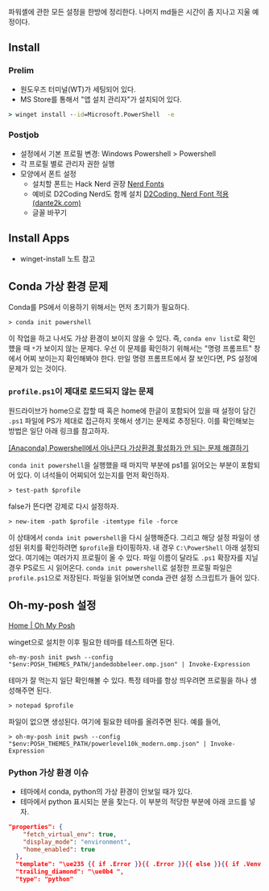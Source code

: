 
파워셸에 관한 모든 설정을 한방에 정리한다. 나머지 md들은 시간이 좀 지나고 지울 예정이다. 

## Install 

### Prelim 
- 원도우즈 터미널(WT)가 세팅되어 있다. 
- MS Store를 통해서 "앱 설치 관리자"가 설치되어 있다. 

```cmd
> winget install --id=Microsoft.PowerShell  -e
```

### Postjob
- 설정에서 기본 프로필 변경: Windows Powershell > Powershell 
- 각 프로필 별로 관리자 권한 실행 
- 모양에서 폰트 설정
	- 설치할 폰트는 Hack Nerd 권장 [Nerd Fonts](https://www.nerdfonts.com/font-downloads)
	- 예비로 D2Coding Nerd도 함께 설치 [D2Coding, Nerd Font 적용 (dante2k.com)](https://www.dante2k.com/602)
	- 글꼴 바꾸기 

## Install Apps 

- winget-install 노트 참고 

## Conda 가상 환경 문제 

Conda를 PS에서 이용하기 위해서는 먼저 초기화가 필요하다. 

```shell
> conda init powershell
```

이 작업을 하고 나서도 가상 환경이 보이지 않을 수 있다. 즉, `conda env list`로 확인 헀을 때 `*`가 보이지 않는 문제다. 우선 이 문제를 확인하기 위해서는 "명령 프롬프트" 창에서 어찌 보이는지 확인해봐야 한다. 만일 명령 프롬프트에서 잘 보인다면, PS 설정에 문제가 있는 것이다. 

### `profile.ps1`이 제대로 로드되지 않는 문제 

원드라이브가 home으로 잡할 때 혹은 home에 한글이 포함되어 있을 때 설정이 담긴 `.ps1` 파일에  PS가 제대로 접근하지 못해서 생기는 문제로 추정된다. 이를 확인해보는 방법은 일단 아래 링크를 참고하자. 

[[Anaconda] Powershell에서 아나콘다 가상환경 활성화가 안 되는 문제 해결하기](https://jh-bk.tistory.com/57)

`conda init powershell`을 실행했을 때 마지막 부분에 ps1를 읽어오는 부분이 포함되어 있다. 이 녀석들이 어찌되어 있는지를 먼저 확인하자. 

```shell
> test-path $profile
```

false가 뜬다면 강제로 다시 설정하자. 

```shell
> new-item -path $profile -itemtype file -force
```

이 상태에서 `conda init powershell`을 다시 실행해준다. 그리고 해당 설정 파일이 생성된 위치를 확인하려면 `$profile`을 타이핑하자. 내 경우 `C:\PowerShell` 아래 설정되었다. 여기에는 여러가지 프로필이 올 수 있다. 파일 이름이 달라도 `.ps1` 확장자를 지닐 경우 PS로드 시 읽어온다.  `conda init powershell`로 설정한 프로필 파일은 `profile.ps1`으로 저장된다. 파일을 읽어보면 conda 관련 설정 스크립트가 들어 있다. 

## Oh-my-posh 설정 

[Home | Oh My Posh](https://ohmyposh.dev/)

winget으로 설치한 이후 필요한 테마를 테스트하면 된다. 

```shell
oh-my-posh init pwsh --config "$env:POSH_THEMES_PATH/jandedobbeleer.omp.json" | Invoke-Expression
```

테마가 잘 먹는지 일단 확인해볼 수 있다. 특정 테마를 항상 띄우려면 프로필을 하나 생성해주면 된다. 

```shell
> notepad $profile
```

파일이 없으면 생성된다. 여기에 필요한 테마를 올려주면 된다. 예를 들어, 

```shell
> oh-my-posh init pwsh --config "$env:POSH_THEMES_PATH/powerlevel10k_modern.omp.json" | Invoke-Expression
```

### Python 가상 환경 이슈 

- 테마에서 conda, python의 가상 환경이 안보일 때가 있다. 
- 테마에서 python 표시되는 분을 찾는다. 이 부분의 적당한 부분에 아래 코드를 넣자. 

```json
"properties": {
    "fetch_virtual_env": true,
    "display_mode": "environment",
    "home_enabled": true
  },
  "template": "\ue235 {{ if .Error }}{{ .Error }}{{ else }}{{ if .Venv }}{{ .Venv }} {{ end }}{{ .Full }}{{ end }}",
  "trailing_diamond": "\ue0b4 ",
  "type": "python"
```








